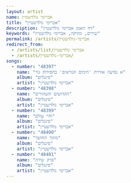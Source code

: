 ```yaml
---
layout: artist
name: אברימי גולדשטיין
title: "אברימי גולדשטיין"
description: "דף האמן אברימי גולדשטיין"
keywords: "שירים, מוזיקה, אברימי גולדשטיין"
permalink: /artists/אברימי-גולדשטיין
redirect_from:
  - /artists/list/אברימי גולדשטיין
  - /artists/אברימי-גולדשטיין/
songs:
  - number: "48397"
    name: "א נסיעה אווירת 'הימים הנוראים' בחסידות גור"
    album: "סינגלים"
    artist: "אברימי גולדשטיין"
  - number: "48398"
    name: "הקדושים והטהורים"
    album: "סינגלים"
    artist: "אברימי גולדשטיין"
  - number: "48399"
    name: "וחיי עולם"
    album: "סינגלים"
    artist: "אברימי גולדשטיין"
  - number: "48400"
    name: "מתוך החושך"
    album: "סינגלים"
    artist: "אברימי גולדשטיין"
  - number: "48401"
    name: "פרק שירה"
    album: "סינגלים"
    artist: "אברימי גולדשטיין"
---
```

